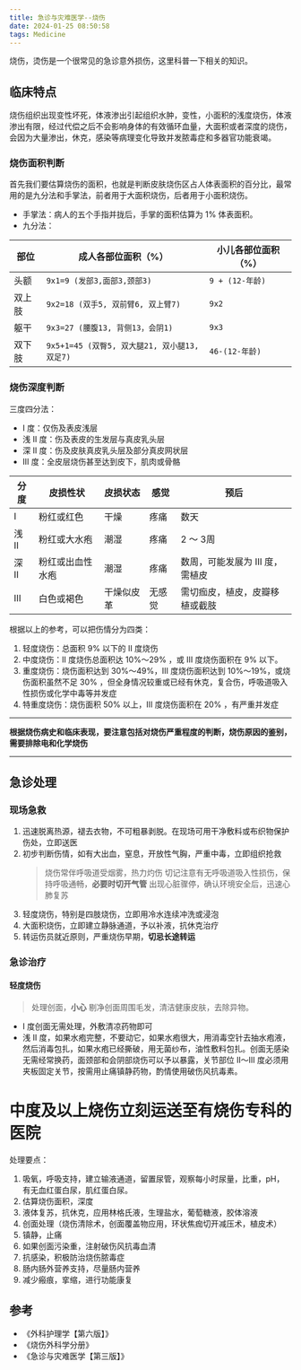 ```yaml
---
title: 急诊与灾难医学--烧伤
date: 2024-01-25 08:50:58
tags: Medicine
---
```


烧伤，烫伤是一个很常见的急诊意外损伤，这里科普一下相关的知识。


## 临床特点
烧伤组织出现变性坏死，体液渗出引起组织水肿，变性，小面积的浅度烧伤，体液渗出有限，经过代偿之后不会影响身体的有效循环血量，大面积或者深度的烧伤，会因为大量渗出，休克，感染等病理变化导致并发脓毒症和多器官功能衰竭。

### 烧伤面积判断

首先我们要估算烧伤的面积，也就是判断皮肤烧伤区占人体表面积的百分比，最常用的是九分法和手掌法，前者用于大面积烧伤，后者用于小面积烧伤。

- 手掌法：病人的五个手指并拢后，手掌的面积估算为 1% 体表面积。
- 九分法：

| 部位   | 成人各部位面积（%）                           | 小儿各部位面积（%） |
| ------ | --------------------------------------------- | ------------------- |
| 头额   | `9x1=9 (发部3,面部3,颈部3)`                   | `9 + (12-年龄) `    |
| 双上肢 | `9x2=18 (双手5, 双前臂6, 双上臂7)`            | `9x2`               |
| 躯干   | `9x3=27 (腰腹13, 背侧13，会阴1)`              | `9x3`               |
| 双下肢 | `9x5+1=45 (双臀5, 双大腿21, 双小腿13, 双足7)` | `46-(12-年龄)`      |

### 烧伤深度判断

三度四分法：
- I 度：仅伤及表皮浅层
- 浅 II 度：伤及表皮的生发层与真皮乳头层
- 深 II 度：伤及皮肤真皮乳头层及部分真皮网状层
- III 度：全皮层烧伤甚至达到皮下，肌肉或骨骼

| 分度  | 皮损性状         | 皮损状态   | 感觉   | 预后                            |
| ----- | ---------------- | ---------- | ------ | ------------------------------- |
| I     | 粉红或红色       | 干燥       | 疼痛   | 数天                            |
| 浅 II | 粉红或大水疱     | 潮湿       | 疼痛   | 2 ～ 3周                        |
| 深 II | 粉红或出血性水疱 | 潮湿       | 疼痛   | 数周，可能发展为 III 度，需植皮 |
| III   | 白色或褐色       | 干燥似皮革 | 无感觉 | 需切痂皮，植皮，皮瓣移植或截肢  |

根据以上的参考，可以把伤情分为四类：
1. 轻度烧伤：总面积 9% 以下的 II 度烧伤
2. 中度烧伤：II 度烧伤总面积达 10%～29% ，或 III 度烧伤面积在 9% 以下。
3. 重度烧伤：烧伤面积达到 30%～49%，III 度烧伤面积达到 10%～19%，或烧伤面积虽然不足 30% ，但全身情况较重或已经有休克，复合伤，呼吸道吸入性损伤或化学中毒等并发症
4. 特重度烧伤：烧伤面积 50% 以上，III 度烧伤面积在 20% ，有严重并发症

---

__根据烧伤病史和临床表现，要注意包括对烧伤严重程度的判断，烧伤原因的鉴别，需要排除电和化学烧伤__

---

## 急诊处理

### 现场急救
1. 迅速脱离热源，褪去衣物，不可粗暴剥脱。在现场可用干净敷料或布织物保护伤处，立即送医
2. 初步判断伤情，如有大出血，窒息，开放性气胸，严重中毒，立即组织抢救
   > 烧伤常伴呼吸道受烟雾，热力灼伤
   > 切记注意有无呼吸道吸入性损伤，保持呼吸通畅，__必要时切开气管__
   > 出现心脏骤停，确认环境安全后，迅速心肺复苏
3. 轻度烧伤，特别是四肢烧伤，立即用冷水连续冲洗或浸泡
4. 大面积烧伤，立即建立静脉通道，予以补液，抗休克治疗
5. 转运伤员就近原则，严重烧伤早期，__切忌长途转运__

### 急诊治疗

#### 轻度烧伤
> 处理创面，__小心__ 剔净创面周围毛发，清洁健康皮肤，去除异物。

- I 度创面无需处理，外敷清凉药物即可
- 浅 II 度，如果水疱完整，不要动它，如果水疱很大，用消毒空针去抽水疱液，然后消毒包扎，如果水疱已经撕破，用无菌纱布，油性敷料包扎。创面无感染无需经常换药，面颈部和会阴部烧伤可以予以暴露，关节部位 II～III 度必须用夹板固定关节，按需用止痛镇静药物，酌情使用破伤风抗毒素。

# 中度及以上烧伤立刻运送至有烧伤专科的医院

处理要点：
1. 吸氧，呼吸支持，建立输液通道，留置尿管，观察每小时尿量，比重，pH，有无血红蛋白尿，肌红蛋白尿。
2. 估算烧伤面积，深度
3. 液体复苏，抗休克，应用林格氏液，生理盐水，葡萄糖液，胶体溶液
4. 创面处理（烧伤清除术，创面覆盖物应用，环状焦痂切开减压术，植皮术）
5. 镇静，止痛
6. 如果创面污染重，注射破伤风抗毒血清
7. 抗感染，积极防治烧伤脓毒症
8. 肠内肠外营养支持，尽量肠内营养
9. 减少瘢痕，挛缩，进行功能康复

## 参考
- 《外科护理学【第六版】》
- 《烧伤外科学分册》
- 《急诊与灾难医学【第三版】》